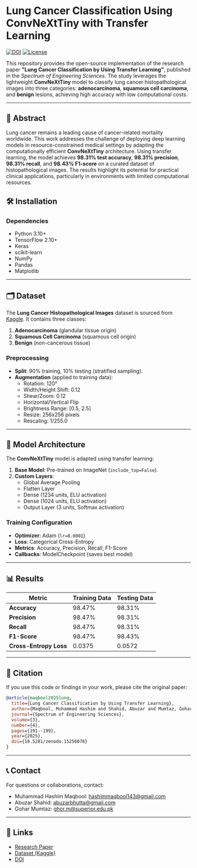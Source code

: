 # Lung Cancer Classification Using ConvNeXtTiny with Transfer Learning

[![DOI](https://zenodo.org/badge/DOI/10.5281/zenodo.15256078.svg)](https://doi.org/10.5281/zenodo.15256078)
[![License](https://img.shields.io/badge/License-MIT-blue.svg)](LICENSE)

This repository provides the open-source implementation of the research paper **"Lung Cancer Classification by Using Transfer Learning"**, published in the *Spectrum of Engineering Sciences*. The study leverages the lightweight **ConvNeXtTiny** model to classify lung cancer histopathological images into three categories: **adenocarcinoma**, **squamous cell carcinoma**, and **benign** lesions, achieving high accuracy with low computational costs.

---

## 📌 Abstract
Lung cancer remains a leading cause of cancer-related mortality worldwide. This work addresses the challenge of deploying deep learning models in resource-constrained medical settings by adapting the computationally efficient **ConvNeXtTiny** architecture. Using transfer learning, the model achieves **98.31% test accuracy**, **98.31% precision**, **98.31% recall**, and **98.43% F1-score** on a curated dataset of histopathological images. The results highlight its potential for practical clinical applications, particularly in environments with limited computational resources.



## 🛠️ Installation
### Dependencies
- Python 3.10+
- TensorFlow 2.10+
- Keras
- scikit-learn
- NumPy
- Pandas
- Matplotlib


---

## 🗂️ Dataset
The **Lung Cancer Histopathological Images** dataset is sourced from [Kaggle](https://www.kaggle.com/datasets/rm1000/lung-cancer-histopathological-images/data). It contains three classes:
1. **Adenocarcinoma** (glandular tissue origin)
2. **Squamous Cell Carcinoma** (squamous cell origin)
3. **Benign** (non-cancerous tissue)

### Preprocessing
- **Split**: 90% training, 10% testing (stratified sampling).
- **Augmentation** (applied to training data):
  - Rotation: 120°
  - Width/Height Shift: 0.12
  - Shear/Zoom: 0.12
  - Horizontal/Vertical Flip
  - Brightness Range: [0.5, 2.5]
  - Resize: 256x256 pixels
  - Rescaling: 1/255.0

---

## 🧠 Model Architecture
The **ConvNeXtTiny** model is adapted using transfer learning:
1. **Base Model**: Pre-trained on ImageNet (`include_top=False`).
2. **Custom Layers**:
   - Global Average Pooling
   - Flatten Layer
   - Dense (1234 units, ELU activation)
   - Dense (1024 units, ELU activation)
   - Output Layer (3 units, Softmax activation)

### Training Configuration
- **Optimizer**: Adam (`lr=0.0001`)
- **Loss**: Categorical Cross-Entropy
- **Metrics**: Accuracy, Precision, Recall, F1-Score
- **Callbacks**: ModelCheckpoint (saves best model)

---


## 📊 Results
| Metric               | Training Data | Testing Data |
|----------------------|---------------|--------------|
| **Accuracy**         | 98.47%        | 98.31%       |
| **Precision**        | 98.47%        | 98.31%       |
| **Recall**           | 98.47%        | 98.31%       |
| **F1-Score**         | 98.47%        | 98.43%       |
| **Cross-Entropy Loss** | 0.0375       | 0.0572       |

---

## 📜 Citation
If you use this code or findings in your work, please cite the original paper:
```bibtex
@article{maqbool2025lung,
  title={Lung Cancer Classification by Using Transfer Learning},
  author={Maqbool, Muhammad Hashim and Shahid, Abuzar and Mumtaz, Gohar},
  journal={Spectrum of Engineering Sciences},
  volume={3},
  number={4},
  pages={191--199},
  year={2025},
  doi={10.5281/zenodo.15256078}
}
```

---

## 📞 Contact
For questions or collaborations, contact:
- Muhammad Hashim Maqbool: [hashimmaqbool143@gmail.com](mailto:hashimmaqbool143@gmail.com)
- Abuzar Shahid: [abuzarbhutta@gmail.com](mailto:abuzarbhutta@gmail.com)
- Gohar Mumtaz: [ghor.m@superior.edu.pk](mailto:ghor.m@superior.edu.pk)

---

## 🔗 Links
- [Research Paper](https://sesjournal.com/index.php/1/article/view/246/264)
- [Dataset (Kaggle)](https://www.kaggle.com/datasets/rm1000/lung-cancer-histopathological-images/data)
- [DOI](https://doi.org/10.5281/zenodo.15256078)
```
